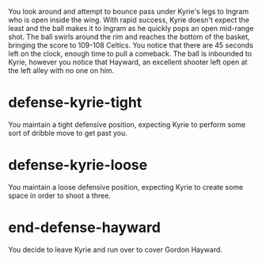You look around and attempt to bounce pass under Kyrie's legs to Ingram who is open inside the wing.  With rapid success, Kyrie doesn't expect the least and the ball makes it to Ingram as he quickly pops an open mid-range shot.  The ball swirls around the rim and reaches the bottom of the basket, bringing the score to 109-108 Celtics.  You notice that there are 45 seconds left on the clock, enough time to pull a comeback.  The ball is inbounded to Kyrie, however you notice that Hayward, an excellent shooter left open at the left alley with no one on him.

# defense-kyrie-tight
You maintain a tight defensive position, expecting Kyrie to perform some sort of dribble move to get past you.

# defense-kyrie-loose
You maintain a loose defensive position, expecting Kyrie to create some space in order to shoot a three.

# end-defense-hayward
You decide to leave Kyrie and run over to cover Gordon Hayward.
